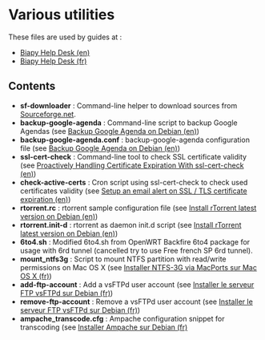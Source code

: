 Various utilities
==================

These files are used by guides at :

* [Biapy Help Desk (en)](http://howto.biapy.com/en/)
* [Biapy Help Desk (fr)](http://howto.biapy.com/fr/)

Contents
--------
* __sf-downloader__ : Command-line helper to download sources from [Sourceforge.net](http://sourceforge.net/).
* __backup-google-agenda__ : Command-line script to backup Google Agendas (see [Backup Google Agenda on Debian (en)](http://howto.biapy.com/en/debian-gnu-linux/system/software/backup-google-agenda-on-debian))
* __backup-google-agenda.conf__ : backup-google-agenda configuration file (see [Backup Google Agenda on Debian (en)](http://howto.biapy.com/en/debian-gnu-linux/system/software/backup-google-agenda-on-debian))
* __ssl-cert-check__ : Command-line tool to check SSL certificate validity (see [Proactively Handling Certificate Expiration With ssl-cert-check (en)](http://prefetch.net/articles/checkcertificate.html))
* __check-active-certs__ : Cron script using ssl-cert-check to check used certificates validity (see [Setup an email alert on SSL / TLS certificate expiration (en)](http://howto.biapy.com/en/debian-gnu-linux/servers/http/setup-an-email-alert-on-ssl-tls-certificate-expiration))
* __rtorrent.rc__ : rtorrent sample configuration file (see [Install rTorrent latest version on Debian (en)](http://howto.biapy.com/en/debian-gnu-linux/system/software/install-rtorrent-latest-version-on-debian))
* __rtorrent.init-d__ : rtorrent as daemon init.d script (see [Install rTorrent latest version on Debian (en)](http://howto.biapy.com/en/debian-gnu-linux/system/software/install-rtorrent-latest-version-on-debian))
* __6to4.sh__ : Modified 6to4.sh from OpenWRT Backfire 6to4 package for usage with 6rd tunnel (cancelled try to use Free french SP 6rd tunnel).
* __mount_ntfs3g__ : Script to mount NTFS partition with read/write permissions on Mac OS X (see [Installer NTFS-3G via MacPorts sur Mac OS X (fr)](http://howto.biapy.com/fr/mac-os-x/guides/installer-ntfs-3g-via-macports-sur-mac-os-x))
* __add-ftp-account__ : Add a vsFTPd user account (see [Installer le serveur FTP vsFTPd sur Debian (fr)](https://howto.biapy.com/fr/debian-gnu-linux/serveurs/autres/installer-le-serveur-ftp-vsftpd-sur-debian))
* __remove-ftp-account__ : Remove a vsFTPd user account (see [Installer le serveur FTP vsFTPd sur Debian (fr)](https://howto.biapy.com/fr/debian-gnu-linux/serveurs/autres/installer-le-serveur-ftp-vsftpd-sur-debian))
* __ampache_transcode.cfg__ : Ampache configuration snippet for transcoding (see [Installer Ampache sur Debian (fr)](https://howto.biapy.com/fr/debian-gnu-linux/applications-web/multimedia/installer-la-plateforme-de-streaming-ampache-sur-debian/)
